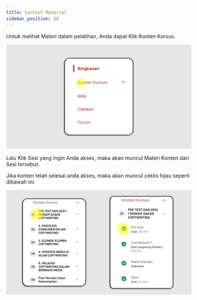 ```yaml
---
title: Content Material
sidebar_position: 58
---
```

Untuk melihat Materi dalam pelatihan, Anda dapat Klik Konten Kursus.

![](/img/content-indo-1.png)

Lalu Klik Sesi yang ingin Anda akses, maka akan muncul Materi Konten dari Sesi tersebut.

Jika konten telah selesai anda akses, maka akan muncul ceklis hijau seperti dibawah ini.

![](/img/content-indo-2.png)
